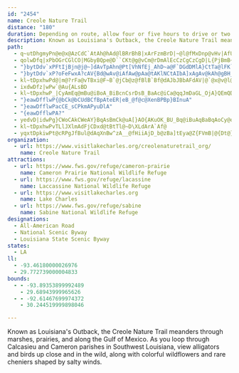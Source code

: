 ```yaml
---
id: "2454"
name: Creole Nature Trail
distance: "180"
duration: Depending on route, allow four or five hours to drive or two days to visit the byway.
description: Known as Louisiana's Outback, the Creole Nature Trail meanders through marshes, prairies, and along the Gulf of Mexico. As you loop through Calcasieu and Cameron parishes in Southwest Louisiana, view alligators and birds up close and in the wild, along with colorful wildflowers and rare cheniers shaped by salty winds.
path:
  - q~utDhgmyPn@e@x@AzCdC`AtAh@hAd@lBRrBhB|xArFzmBrD|~@l@fMxDnp@vHv|AfUbkDTdOFfuA^zTh@tj@a@zdAP~nCC~o@a@|~AqAlfCe@|^s@tlBiAt|@kAhZMnFaAz|CiAhzBaBdqEOjfAFtrAFpFrWnmG|@zT?`Ca@`Gw@xDu@rBaKfVgAnDs@xDe@~DQ`E?jTG`E[bEm@zDiBtGw]rhAq@xDK~BJ`CDp@f@zB`O|_@
  - qolwDfq|xPbOGrCGlCO|MGbyBQpe@D``CKt@g@vCm@rDmAlEcCzCgCzCgD|L{PjBmB~BsBrCyAlDsAjEaA`Dc@~DKfXGhj@AxyACrCKjDu@tBw@dDyBjf@gd@fEgCrBm@fB_@~AOhAGhyAFbDXrBj@hPrH~Bf@lBLbq@UvGE|BQfCg@rCgAtq@_d@tD_DhHgKxBkBbg@s\p`@_WxBeAbCs@zDc@`CBx}@kChH_@~l@gHfKu@jVWfT?vaACxDN|B`@xBl@na@tPlDbA|BXzZ`BxCEjLk@zCNvB`@~B~@pCfB|@~@tAjBhAxBz@nC^vB\lENdS^lDj@lBf@~@dGfJt@rBZbBLtCKlm@RnDt@rCz@|ArBnBdBv@dDd@zUJpoEo@lHDfE\dEz@zDvAt|@dc@rGlCtGrBx~FrnAzA`@|BlAbB|Ar@hAn@rAr@vCp_@trBhArEl@dBvBrD`^fg@jBzDpQfd@dCrHdd@jiBzAfEn`@n_ArA`CfBdC~CfCzmAbq@bG`DrDbB|D`AbHv@b}C~J`E\~DdAlDlBzb@pZlDxBtDfApFx@fe@lFzBD|BKnBa@dBk@hAs@rWoVnAgA`DeBlAa@deC_l@tBy@fCoBxAkBfAqB
  - "}bytDdv`xPFtIjBjn@j@~]dAvTpAhn@Pt[VhNfEj_AhD~a@F`DGdDMlA}CtTa@lFK`DK`VK`DeEp\\u@vOeArE{@lBuExHkF~JeBzBeGrG}AtByB`GwBfHaJjb@c@zHN~B`@~BGp@_BfFwDpO_N~aAe@dB}A~CmFpYu@dCk@nA}@dAeEfD]d@cArBU~A@|`@F`Ef@xAp@t@p@^x@PrADrASnSmGbEs@`BOj~AoFrIP~Nc@zBPzBl@hBjAt@p@hAtAhAdCph@tvA|BtHbB`Ir@xEt@nIP~EJtIsM|qGeOtoBi@rIeCpnCe@`E{@nC"
  - "}bytDdv`xP?oFeFwxA?cAV{Bd@wAv@iAfAw@pAa@tAKlNCtAIbA]xAgAv@kAh@gBH_BqAeg@gAk\\wAwl@gD}bAu@mi@GiTu@mi@?kUs@yv@Iwt@Pq[M__@T{PRaf@^}WbByc@YuGHqL"
  - kl~tDpxhwPd@|m@?rFa@vTBxi@F~B`@jCb@z@fBlB`Bf@dAJbJBbAFdAV|@`@x@v@l@z@^fARnAzCpv@pEvz@`Dzh@hJzoAb@rQZzBhBxFp@tChBtSJpBCre@Q`DgAnKb@dL`BrZ`@lBt@~ApApA`GtDp@|@d@bAZjAJpAtAte@Gxe@J~BRpArAbClAv@`A^fFlA~@`@t@p@p@~@n@rBL~@DrCMxhAHjBVhAl@hAzAtAlAj@vBRb]FtAHx@JZJXJXNTRTNTXXd@j@f@@BHDPNJN
  - ixdwDfz|wPw`@Au{ALsBD
  - kl~tDpxhwP_|CyAmEq@mBu@iBoA_BiBcnCsrDsB_BaAc@iCa@qqJmDaGL_OjA}QEmQDyALsAXqA\mAl@eNzIsz@rg@uBx@kC^oaCMsAA_gCGuwAO\xdDJh`@FzHBtHBzJDpJ?P?hGgFA}B?iHEeHGeJGu@?MBMJCLAP?R?lC?TLnzAh@rjCChVZnoAFfp@^vy@DjYB^JLJJLDnRMVDZRPnm@wx@Pi@BiACq@?iD?{E?M?ig@F{eC~@kzAPezA^mpGZgz@\{tBd@W@{GD_N?_A@itB\
  - "}eawDfflwP{@bCk@bCUdBCfBpAteER|eB_@f@c@XenBPBp}BInuA"
  - "}eawDfflwPacCE_sCPkmAPyuDlA"
  - "{eawDfflwPA?"
  - yedvD|idwPg}CWoCAkCWeAY}BqAsBmCk@uA[}AO{AKuOK_BU_Bq@iBuAqBaBqAoCy@oCSu_GEuqGXydB?elAVoC^_CfA}ArAqA|Ba@rA_@tBCv@OrT?fcDNfsAYzEw@`Ds@lB
  - kl~tDpxhwPvTLlJXlmAdFjCDxd@tBtTl@~D\XLdArA`Af@
  - yqxtDpkiwPt@cRPgJfBul@dAqXnBw^zA__@fHiiAjD_b@zBa]tEya@Z{FVmB|@{Dt@}EtIcv@r@}EhAkFf@gBrBmFf@sBvDoYFs@Gk@RaBp@sBlAaCNw@`Kml@`AiIpBw^PcHf@eHzCahAx@}TxEa}AZuJd@sHlBwWlEec@`Gap@xMipAfCiSpRivAjKct@dEiXzPeaAhAaHtBcQrO}|@vYc`BxFiZhTonArGya@dFwYfA}NlDw]pEc_@r@iE~Gei@bAsJd@iJb@yDlAmGl@aHhAuIrM{t@`BwMbIyi@vB{PtFc^dJqr@nIwr@`CcU`Tu{A|@sHf@eGzCeQnJk~@bC{SzAiLZ_ENuGl@gMdGyh@PiFi@eMGcF^sJl@cLp@}E`UshAr@{ELmBHsBDuIDccB_Aq[?uIFoTFqBh@}EbeBedK^kBxAiEtKaV
organization:
  - url: https://www.visitlakecharles.org/creolenaturetrail_org/
    name: Creole Nature Trail
attractions:
  - url: https://www.fws.gov/refuge/cameron-prairie
    name: Cameron Prairie National Wildlife Refuge
  - url: https://www.fws.gov/refuge/lacassine
    name: Laccassine National Wildlife Refuge
  - url: https://www.visitlakecharles.org
    name: Lake Charles
  - url: https://www.fws.gov/refuge/sabine
    name: Sabine National Wildlife Refuge
designations:
  - All-American Road
  - National Scenic Byway
  - Louisiana State Scenic Byway
states:
  - LA
ll:
  - -93.46180000026976
  - 29.772739000004833
bounds:
  - - -93.89353899992489
    - 29.68943999965626
  - - -92.61467699974372
    - 30.244519999898046

---
```


Known as Louisiana's Outback, the Creole Nature Trail meanders through marshes, prairies, and along the Gulf of Mexico. As you loop through Calcasieu and Cameron parishes in Southwest Louisiana, view alligators and birds up close and in the wild, along with colorful wildflowers and rare cheniers shaped by salty winds.
